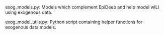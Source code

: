 exog_models.py: Models which complement EpiDeep and help model wILI using exogenous data.

exog_model_utils.py: Python script containing helper functions for exogenous data models.
